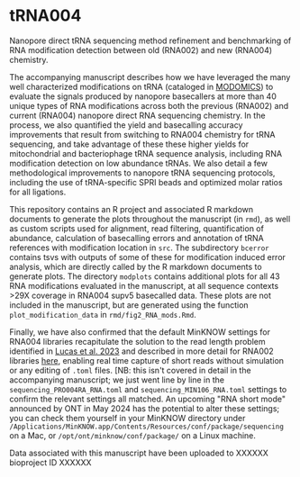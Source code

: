 # tRNA004
Nanopore direct tRNA sequencing method refinement and benchmarking of RNA modification detection between old (RNA002) and new (RNA004) chemistry.

The accompanying manuscript describes how we have leveraged the many well characterized modifications on tRNA (cataloged in [MODOMICS]([url](https://genesilico.pl/modomics/))) to evaluate the signals produced by nanopore basecallers at more than 40 unique types of RNA modifications across both the previous (RNA002) and current (RNA004) nanopore direct RNA sequencing chemistry. In the process, we also quantified the yield and basecalling accuracy improvements that result from switching to RNA004 chemistry for tRNA sequencing, and take advantage of these these higher yields for mitochondrial and bacteriophage tRNA sequence analysis, including RNA modification detection on low abundance tRNAs. We also detail a few methodological improvements to nanopore tRNA sequencing protocols, including the use of tRNA-specific SPRI beads and optimized molar ratios for all ligations.

This repository contains an R project and associated R markdown documents to generate the plots throughout the manuscript (in `rmd`), as well as custom scripts used for alignment, read filtering, quantification of abundance, calculation of basecalling errors and annotation of tRNA references with modification location in `src`. The subdirectory `bcerror` contains tsvs with outputs of some of these for modification induced error analysis, which are directly called by the R markdown documents to generate plots. The directory `modplots` contains additional plots for all 43 RNA modifications evaluated in the manuscript, at all sequence contexts >29X coverage in RNA004 supv5 basecalled data. These plots are not included in the manuscript, but are generated using the function `plot_modification_data` in `rmd/fig2_RNA_mods.Rmd`.

Finally, we have also confirmed that the default MinKNOW settings for RNA004 libraries recapitulate the solution to the read length problem identified in [Lucas et al. 2023]([url](https://www.nature.com/articles/s41587-023-01743-6)) and described in more detail for RNA002 libraries [here]([url](https://lkwhite.github.io/tRNAseq/sequencing-settings/)), enabling real time capture of short reads without simulation or any editing of `.toml` files. [NB: this isn't covered in detail in the accompanying manuscript; we just went line by line in the `sequencing_PRO004RA_RNA.toml` and `sequencing_MIN106_RNA.toml` settings to confirm the relevant settings all matched. An upcoming "RNA short mode" announced by ONT in May 2024 has the potential to alter these settings; you can check them yourself in your MinKNOW directory under `/Applications/MinKNOW.app/Contents/Resources/conf/package/sequencing` on a Mac, or `/opt/ont/minknow/conf/package/` on a Linux machine.

Data associated with this manuscript have been uploaded to XXXXXX bioproject ID XXXXXX
